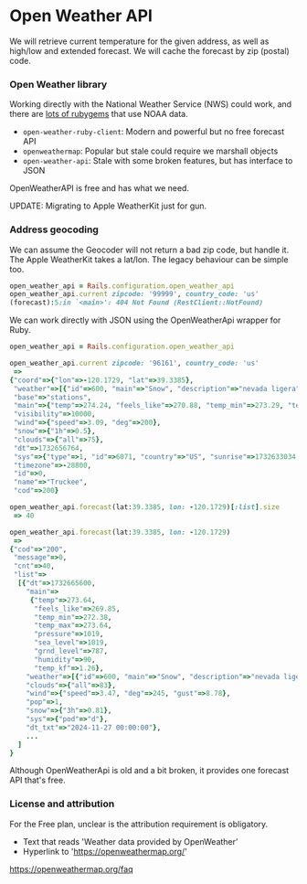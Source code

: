 # Open Weather API

We will retrieve current temperature for the given address,
as well as high/low and extended forecast.
We will cache the forecast by zip (postal) code.

### Open Weather library

Working directly with the National Weather Service (NWS) could work,
and there are [lots of rubygems](https://rubygems.org/search?query=NOAA)
that use NOAA data. 

- `open-weather-ruby-client`: Modern and powerful but no free forecast API
- `openweathermap`: Popular but stale could require we marshall objects
- `open-weather-api`: Stale with some broken features, but has interface to JSON

OpenWeatherAPI is free and has what we need.

UPDATE: Migrating to Apple WeatherKit just for gun.

### Address geocoding

We can assume the Geocoder will not return a bad zip code, but handle it.
The Apple WeatherKit takes a lat/lon. The legacy behaviour can be simple too.

```rb
open_weather_api = Rails.configuration.open_weather_api
open_weather_api.current zipcode: '99999', country_code: 'us'
(forecast):5:in `<main>': 404 Not Found (RestClient::NotFound)
```

We can work directly with JSON using the OpenWeatherApi wrapper for Ruby.

```rb
open_weather_api = Rails.configuration.open_weather_api

open_weather_api.current zipcode: '96161', country_code: 'us'
 => 
{"coord"=>{"lon"=>-120.1729, "lat"=>39.3385},
 "weather"=>[{"id"=>600, "main"=>"Snow", "description"=>"nevada ligera", "icon"=>"13d"}],
 "base"=>"stations",
 "main"=>{"temp"=>274.24, "feels_like"=>270.88, "temp_min"=>273.29, "temp_max"=>276.94, "pressure"=>1018, "humidity"=>86, "sea_level"=>1018, "grnd_level"=>786},
 "visibility"=>10000,
 "wind"=>{"speed"=>3.09, "deg"=>200},
 "snow"=>{"1h"=>0.5},
 "clouds"=>{"all"=>75},
 "dt"=>1732656764,
 "sys"=>{"type"=>1, "id"=>6071, "country"=>"US", "sunrise"=>1732633034, "sunset"=>1732667974},
 "timezone"=>-28800,
 "id"=>0,
 "name"=>"Truckee",
 "cod"=>200} 

open_weather_api.forecast(lat:39.3385, lon: -120.1729)[:list].size
 => 40

open_weather_api.forecast(lat:39.3385, lon: -120.1729)
 => 
{"cod"=>"200",
 "message"=>0,
 "cnt"=>40,
 "list"=>
  [{"dt"=>1732665600,
    "main"=>
     {"temp"=>273.64,
      "feels_like"=>269.85,
      "temp_min"=>272.38,
      "temp_max"=>273.64,
      "pressure"=>1019,
      "sea_level"=>1019,
      "grnd_level"=>787,
      "humidity"=>90,
      "temp_kf"=>1.26},
    "weather"=>[{"id"=>600, "main"=>"Snow", "description"=>"nevada ligera", "icon"=>"13d"}],
    "clouds"=>{"all"=>83},
    "wind"=>{"speed"=>3.47, "deg"=>245, "gust"=>8.78},
    "pop"=>1,
    "snow"=>{"3h"=>0.81},
    "sys"=>{"pod"=>"d"},
    "dt_txt"=>"2024-11-27 00:00:00"},
    ...
  ]
}
```

Although OpenWeatherApi is old and a bit broken, it provides one forecast API that's free.

### License and attribution

For the Free plan, unclear is the attribution requirement is obligatory.

- Text that reads 'Weather data provided by OpenWeather’
- Hyperlink to 'https://openweathermap.org/'

https://openweathermap.org/faq

